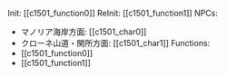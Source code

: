 Init: [[c1501_function0]]
ReInit: [[c1501_function1]]
NPCs:
- マノリア海岸方面: [[c1501_char0]]
- クローネ山道・関所方面: [[c1501_char1]]
Functions:
- [[c1501_function0]]
- [[c1501_function1]]
